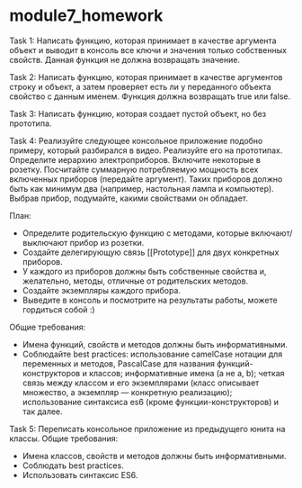 # module7_homework

Task 1:
Написать функцию, которая принимает в качестве аргумента объект и выводит в консоль все ключи и значения только собственных свойств. Данная функция не должна возвращать значение.

Task 2:
Написать функцию, которая принимает в качестве аргументов строку и объект, а затем проверяет есть ли у переданного объекта свойство с данным именем. Функция должна возвращать true или false.

Task 3:
Написать функцию, которая создает пустой объект, но без прототипа.

Task 4:
Реализуйте следующее консольное приложение подобно примеру, который разбирался в видео. Реализуйте его на прототипах.
Определите иерархию электроприборов. Включите некоторые в розетку. Посчитайте суммарную потребляемую мощность всех включенных приборов (передайте аргумент). 
Таких приборов должно быть как минимум два (например, настольная лампа и компьютер). Выбрав прибор, подумайте, какими свойствами он обладает.

План:
- Определите родительскую функцию с методами, которые включают/выключают прибор из розетки.
- Создайте делегирующую связь [[Prototype]] для двух конкретных приборов.
- У каждого из приборов должны быть собственные свойства и, желательно, методы, отличные от родительских методов.
- Создайте экземпляры каждого прибора.
- Выведите в консоль и посмотрите на результаты работы, можете гордиться собой :)

Общие требования:
- Имена функций, свойств и методов должны быть информативными.
- Соблюдайте best practices:
использование camelCase нотации для переменных и методов, PascalCase для названия функций-конструкторов и классов;
информативные имена (а не a, b);
четкая связь между классом и его экземплярами (класс описывает множество, а экземпляр — конкретную реализацию);
использование синтаксиса es6 (кроме функции-конструкторов) и так далее.

Task 5:
Переписать консольное приложение из предыдущего юнита на классы.
Общие требования:
- Имена классов, свойств и методов должны быть информативными.
- Соблюдать best practices.
- Использовать синтаксис ES6.
